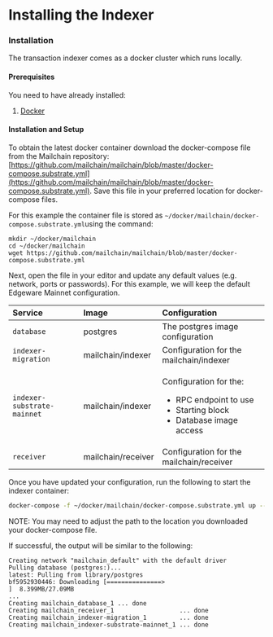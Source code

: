 # Installing the Indexer

### Installation

The transaction indexer comes as a docker cluster which runs locally.

#### Prerequisites

You need to have already installed:

1. [Docker](https://www.docker.com/)

#### Installation and Setup

To obtain the latest docker container download the docker-compose file from the Mailchain repository: [https://github.com/mailchain/mailchain/blob/master/docker-compose.substrate.yml](https://github.com/mailchain/mailchain/blob/master/docker-compose.substrate.yml). Save this file in your preferred location for docker-compose files.

For this example the container file is stored as `~/docker/mailchain/docker-compose.substrate.yml`using the command:

```text
mkdir ~/docker/mailchain
cd ~/docker/mailchain
wget https://github.com/mailchain/mailchain/blob/master/docker-compose.substrate.yml
```

Next, open the file in your editor and update any default values \(e.g. network, ports or passwords\). For this example, we will keep the default Edgeware Mainnet configuration.

<table>
  <thead>
    <tr>
      <th style="text-align:left">Service</th>
      <th style="text-align:left">Image</th>
      <th style="text-align:left">Configuration</th>
    </tr>
  </thead>
  <tbody>
    <tr>
      <td style="text-align:left"><code>database</code>
      </td>
      <td style="text-align:left">postgres</td>
      <td style="text-align:left">The postgres image configuration</td>
    </tr>
    <tr>
      <td style="text-align:left"><code>indexer-migration</code>
      </td>
      <td style="text-align:left">mailchain/indexer</td>
      <td style="text-align:left">Configuration for the mailchain/indexer</td>
    </tr>
    <tr>
      <td style="text-align:left"><code>indexer-substrate-mainnet</code>
      </td>
      <td style="text-align:left">mailchain/indexer</td>
      <td style="text-align:left">
        <p>Configuration for the:</p>
        <ul>
          <li>RPC endpoint to use</li>
          <li>Starting block</li>
          <li>Database image access</li>
        </ul>
      </td>
    </tr>
    <tr>
      <td style="text-align:left"><code>receiver</code>
      </td>
      <td style="text-align:left">mailchain/receiver</td>
      <td style="text-align:left">Configuration for the mailchain/receiver</td>
    </tr>
  </tbody>
</table>

Once you have updated your configuration, run the following to start the indexer container:

```bash
docker-compose -f ~/docker/mailchain/docker-compose.substrate.yml up --build --no-start
```

NOTE: You may need to adjust the path to the location you downloaded your docker-compose file.

If successful, the output will be similar to the following:

```text
Creating network "mailchain_default" with the default driver
Pulling database (postgres:)...
latest: Pulling from library/postgres
bf5952930446: Downloading [===============>                                   ]  8.399MB/27.09MB
...
Creating mailchain_database_1 ... done
Creating mailchain_receiver_1                  ... done
Creating mailchain_indexer-migration_1         ... done
Creating mailchain_indexer-substrate-mainnet_1 ... done
```

### 

